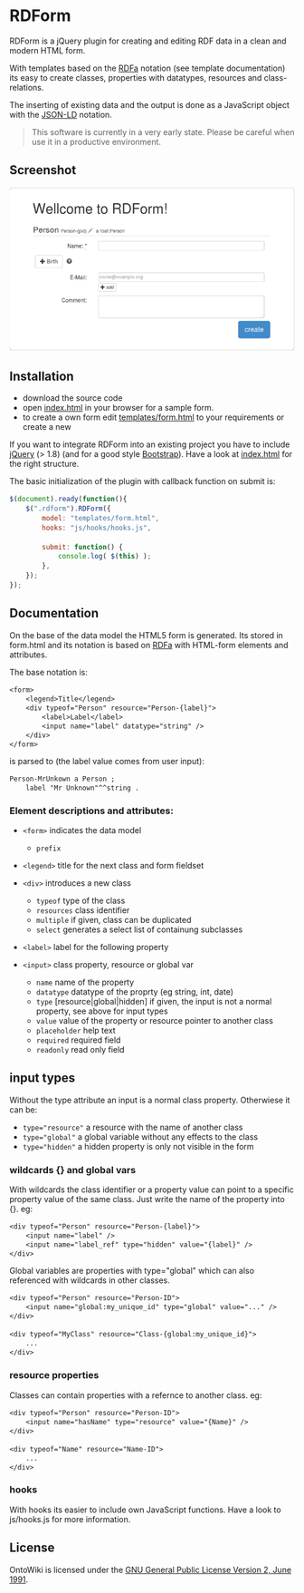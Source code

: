 # RDForm #

RDForm is a jQuery plugin for creating and editing RDF data in a clean and modern HTML form.

With templates based on the [RDFa](https://en.wikipedia.org/wiki/RDFa) notation (see template documentation) its easy to create classes, properties with datatypes, resources and class-relations.

The inserting of existing data and the output is done as a JavaScript object with the [JSON-LD](https://github.com/digitalbazaar/jsonld.js) notation.

> This software is currently in a very early state. Please be careful when use it in a productive environment.

## Screenshot ##

![](screenshot.png)

## Installation ##

* download the source code
* open [index.html](index.html) in your browser for a sample form.
* to create a own form edit [templates/form.html](templates/form.html) to your requirements or create a new

If you want to integrate RDForm into an existing project you have to include [jQuery](http://jquery.com/) (> 1.8) (and for a good style [Bootstrap](getbootstrap.com/)). Have a look at [index.html](index.html) for the right structure.

The basic initialization of the plugin with callback function on submit is:

```js
$(document).ready(function(){
	$(".rdform").RDForm({
		model: "templates/form.html",
		hooks: "js/hooks/hooks.js",

		submit: function() {
			console.log( $(this) );
		},
	});
});
```

## Documentation ##

On the base of the data model the HTML5 form is generated. Its stored in form.html and its notation is based on [RDFa](https://en.wikipedia.org/wiki/RDFa) with HTML-form elements and attributes.

The base notation is:

	<form>
		<legend>Title</legend>
		<div typeof="Person" resource="Person-{label}">
			<label>Label</label>
			<input name="label" datatype="string" />
		</div>
	</form>

is parsed to (the label value comes from user input):

	Person-MrUnkown a Person ;
		label "Mr Unknown"^^string .


### Element descriptions and attributes: ###

* `<form>` indicates the data model

	* `prefix`

* `<legend>` title for the next class and form fieldset

* `<div>` introduces a new class

	* `typeof` type of the class
	* `resources` class identifier
	* `multiple` if given, class can be duplicated
	* `select` generates a select list of containung subclasses

* `<label>` label for the following property

* `<input>` class property, resource or global var

	* `name` name of the property
	* `datatype` datatype of the proprty (eg string, int, date)	
	* `type` [resource|global|hidden] if given, the input is not a normal property, see above for input types
	* `value` value of the property or resource pointer to another class 
	* `placeholder` help text
	* `required` required field
	* `readonly` read only field



## input types ###

Without the type attribute an input is a normal class property. Otherwiese it can be:

* `type="resource"` a resource with the name of another class
* `type="global"` a global variable without any effects to the class
* `type="hidden"` a hidden property is only not visible in the form


### wildcards {} and global vars ###

With wildcards the class identifier or a property value can point to a specific property value of the same class. Just write the name of the property into {}. eg:

	<div typeof="Person" resource="Person-{label}">
		<input name="label" />
		<input name="label_ref" type="hidden" value="{label}" />
	</div>

Global variables are properties with type="global" which can also referenced with wildcards in other classes.

	<div typeof="Person" resource="Person-ID">
		<input name="global:my_unique_id" type="global" value="..." />
	</div>
	
	<div typeof="MyClass" resource="Class-{global:my_unique_id}">
		...
	</div>


### resource properties ###

Classes can contain properties with a refernce to another class. eg:

	<div typeof="Person" resource="Person-ID">
		<input name="hasName" type="resource" value="{Name}" />
	</div>

	<div typeof="Name" resource="Name-ID">
		...
	</div>


### hooks ###

With hooks its easier to include own JavaScript functions. Have a look to js/hooks.js for more information.


## License ##

OntoWiki is licensed under the [GNU General Public License Version 2, June 1991](http://www.gnu.org/licenses/gpl-2.0.txt).